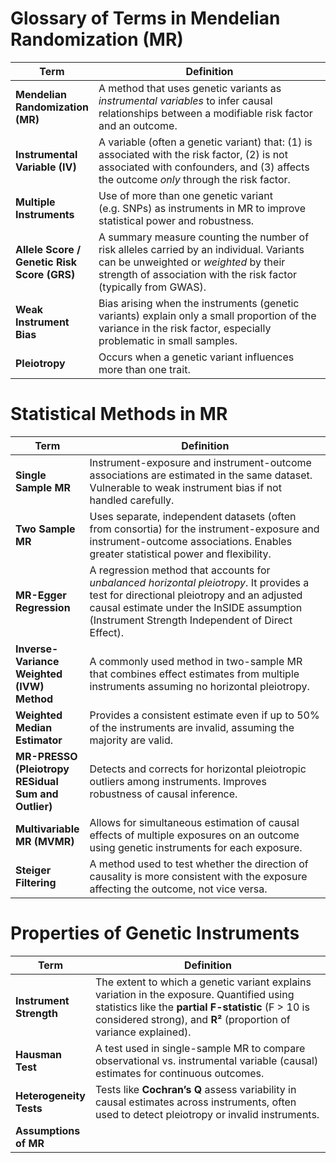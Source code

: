 # Glossary of Terms in Mendelian Randomization (MR)

<table>
<colgroup>
<col style="width: 11%" />
<col style="width: 88%" />
</colgroup>
<thead>
<tr>
<th><strong>Term</strong></th>
<th><strong>Definition</strong></th>
</tr>
</thead>
<tbody>
<tr>
<td><strong>Mendelian Randomization (MR)</strong></td>
<td>A method that uses genetic variants as <em>instrumental
variables</em> to infer causal relationships between a modifiable risk
factor and an outcome.</td>
</tr>
<tr>
<td><strong>Instrumental Variable (IV)</strong></td>
<td>A variable (often a genetic variant) that: (1) is associated with
the risk factor, (2) is not associated with confounders, and (3) affects
the outcome <em>only</em> through the risk factor.</td>
</tr>
<tr>
<td><strong>Multiple Instruments</strong></td>
<td>Use of more than one genetic variant (e.g. SNPs) as instruments in
MR to improve statistical power and robustness.</td>
</tr>
<tr>
<td><strong>Allele Score / Genetic Risk Score (GRS)</strong></td>
<td>A summary measure counting the number of risk alleles carried by an
individual. Variants can be unweighted or <em>weighted</em> by their
strength of association with the risk factor (typically from GWAS).</td>
</tr>
<tr>
<td><strong>Weak Instrument Bias</strong></td>
<td>Bias arising when the instruments (genetic variants) explain only a
small proportion of the variance in the risk factor, especially
problematic in small samples.</td>
</tr>
<tr>
<td><strong>Pleiotropy</strong></td>
<td>Occurs when a genetic variant influences more than one trait. </td>
</tr>
</tbody>
</table>

# Statistical Methods in MR

<table>
<colgroup>
<col style="width: 18%" />
<col style="width: 81%" />
</colgroup>
<thead>
<tr>
<th><strong>Term</strong></th>
<th><strong>Definition</strong></th>
</tr>
</thead>
<tbody>
<tr>
<td><strong>Single Sample MR</strong></td>
<td>Instrument-exposure and instrument-outcome associations are
estimated in the same dataset. Vulnerable to weak instrument bias if not
handled carefully.</td>
</tr>
<tr>
<td><strong>Two Sample MR</strong></td>
<td>Uses separate, independent datasets (often from consortia) for the
instrument-exposure and instrument-outcome associations. Enables greater
statistical power and flexibility.</td>
</tr>
<tr>
<td><strong>MR-Egger Regression</strong></td>
<td>A regression method that accounts for <em>unbalanced horizontal
pleiotropy</em>. It provides a test for directional pleiotropy and an
adjusted causal estimate under the InSIDE assumption (Instrument
Strength Independent of Direct Effect).</td>
</tr>
<tr>
<td><strong>Inverse-Variance Weighted (IVW) Method</strong></td>
<td>A commonly used method in two-sample MR that combines effect
estimates from multiple instruments assuming no horizontal
pleiotropy.</td>
</tr>
<tr>
<td><strong>Weighted Median Estimator</strong></td>
<td>Provides a consistent estimate even if up to 50% of the instruments
are invalid, assuming the majority are valid.</td>
</tr>
<tr>
<td><strong>MR-PRESSO (Pleiotropy RESidual Sum and
Outlier)</strong></td>
<td>Detects and corrects for horizontal pleiotropic outliers among
instruments. Improves robustness of causal inference.</td>
</tr>
<tr>
<td><strong>Multivariable MR (MVMR)</strong></td>
<td>Allows for simultaneous estimation of causal effects of multiple
exposures on an outcome using genetic instruments for each
exposure.</td>
</tr>
<tr>
<td><strong>Steiger Filtering</strong></td>
<td>A method used to test whether the direction of causality is more
consistent with the exposure affecting the outcome, not vice versa.</td>
</tr>
</tbody>
</table>

# Properties of Genetic Instruments

<table>
<colgroup>
<col style="width: 8%" />
<col style="width: 91%" />
</colgroup>
<thead>
<tr>
<th><strong>Term</strong></th>
<th><strong>Definition</strong></th>
</tr>
</thead>
<tbody>
<tr>
<td><strong>Instrument Strength</strong></td>
<td>The extent to which a genetic variant explains variation in the
exposure. Quantified using statistics like the <strong>partial
F-statistic</strong> (F &gt; 10 is considered strong), and
<strong>R²</strong> (proportion of variance explained).</td>
</tr>
<tr>
<td><strong>Hausman Test</strong></td>
<td>A test used in single-sample MR to compare observational
vs. instrumental variable (causal) estimates for continuous
outcomes.</td>
</tr>
<tr>
<td><strong>Heterogeneity Tests</strong></td>
<td>Tests like <strong>Cochran’s Q</strong> assess variability in causal
estimates across instruments, often used to detect pleiotropy or invalid
instruments.</td>
</tr>
<tr>
<td><strong>Assumptions of MR</strong></td>
<td></td>
</tr>
</tbody>
</table>
